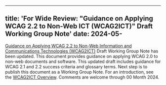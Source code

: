 <!-- Update filename and date key with day -->
---
title: 'For Wide Review: "Guidance on Applying WCAG 2.2 to Non-Web ICT (WCAG2ICT)" Draft Working Group Note'
date: 2024-05-
---

[Guidance on Applying WCAG 2.2 to Non-Web Information and Communications Technologies (WCAG2ICT)](https://www.w3.org/TR/wcag2ict-22/) Draft Working Group Note has been updated. This document provides guidance on applying WCAG 2.0 to non-web documents and software. This updated draft includes guidance for WCAG 2.1 and 2.2 success criteria and glossary terms. Next step is to publish this document as a Working Group Note. For an introduction, see the [WCAG2ICT Overview](https://www.w3.org/WAI/standards-guidelines/wcag/non-web-ict/). Comments are welcome through 00 Month 2024.
